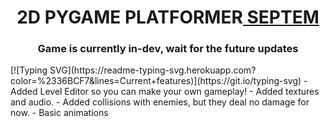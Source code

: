 <h1 align="center">2D PYGAME PLATFORMER<a href="https://daniilshat.ru/" target="_blank"> SEPTEM</a> 
<h3 align="center">Game is currently in-dev, wait for the future updates</h3>
[![Typing SVG](https://readme-typing-svg.herokuapp.com?color=%2336BCF7&lines=Current+features)](https://git.io/typing-svg)
- Added Level Editor so you can make your own gameplay!
- Added textures and audio.
- Added collisions with enemies, but they deal no damage for now.
- Basic animations
